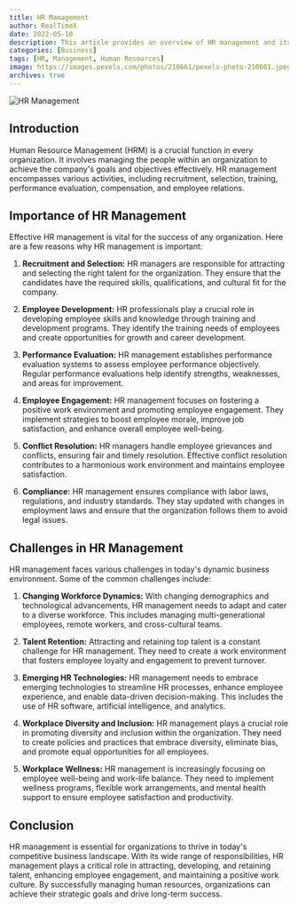 ```yaml
---
title: HR Management
author: RealTimeX
date: 2022-05-10
description: This article provides an overview of HR management and its role in modern organizations.
categories: [Business]
tags: [HR, Management, Human Resources]
image: https://images.pexels.com/photos/210661/pexels-photo-210661.jpeg
archives: true
---
```


![HR Management](https://images.pexels.com/photos/210661/pexels-photo-210661.jpeg)

## Introduction

Human Resource Management (HRM) is a crucial function in every organization. It involves managing the people within an organization to achieve the company's goals and objectives effectively. HR management encompasses various activities, including recruitment, selection, training, performance evaluation, compensation, and employee relations.

## Importance of HR Management

Effective HR management is vital for the success of any organization. Here are a few reasons why HR management is important:

1. **Recruitment and Selection:** HR managers are responsible for attracting and selecting the right talent for the organization. They ensure that the candidates have the required skills, qualifications, and cultural fit for the company.

2. **Employee Development:** HR professionals play a crucial role in developing employee skills and knowledge through training and development programs. They identify the training needs of employees and create opportunities for growth and career development.

3. **Performance Evaluation:** HR management establishes performance evaluation systems to assess employee performance objectively. Regular performance evaluations help identify strengths, weaknesses, and areas for improvement.

4. **Employee Engagement:** HR management focuses on fostering a positive work environment and promoting employee engagement. They implement strategies to boost employee morale, improve job satisfaction, and enhance overall employee well-being.

5. **Conflict Resolution:** HR managers handle employee grievances and conflicts, ensuring fair and timely resolution. Effective conflict resolution contributes to a harmonious work environment and maintains employee satisfaction.

6. **Compliance:** HR management ensures compliance with labor laws, regulations, and industry standards. They stay updated with changes in employment laws and ensure that the organization follows them to avoid legal issues.

## Challenges in HR Management

HR management faces various challenges in today's dynamic business environment. Some of the common challenges include:

1. **Changing Workforce Dynamics:** With changing demographics and technological advancements, HR management needs to adapt and cater to a diverse workforce. This includes managing multi-generational employees, remote workers, and cross-cultural teams.

2. **Talent Retention:** Attracting and retaining top talent is a constant challenge for HR management. They need to create a work environment that fosters employee loyalty and engagement to prevent turnover.

3. **Emerging HR Technologies:** HR management needs to embrace emerging technologies to streamline HR processes, enhance employee experience, and enable data-driven decision-making. This includes the use of HR software, artificial intelligence, and analytics.

4. **Workplace Diversity and Inclusion:** HR management plays a crucial role in promoting diversity and inclusion within the organization. They need to create policies and practices that embrace diversity, eliminate bias, and promote equal opportunities for all employees.

5. **Workplace Wellness:** HR management is increasingly focusing on employee well-being and work-life balance. They need to implement wellness programs, flexible work arrangements, and mental health support to ensure employee satisfaction and productivity.

## Conclusion

HR management is essential for organizations to thrive in today's competitive business landscape. With its wide range of responsibilities, HR management plays a critical role in attracting, developing, and retaining talent, enhancing employee engagement, and maintaining a positive work culture. By successfully managing human resources, organizations can achieve their strategic goals and drive long-term success.